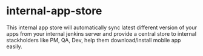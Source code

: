 # internal-app-store
This internal app store will automatically sync latest different version of your apps from your internal jenkins server and provide a central store to internal stackholders like PM, QA, Dev, help them download/install mobile app easily.


